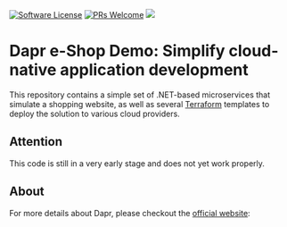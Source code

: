 [![Software License](https://img.shields.io/badge/license-MIT-brightgreen.svg?style=flat-square)](LICENSE)
[![PRs Welcome](https://img.shields.io/badge/PRs-welcome-brightgreen.svg?style=flat-square)](http://makeapullrequest.com)
[![](https://ga4gh.datainsights.cloud/api?repo=dapr-eshop-demo)](https://github.com/SaschaDittmann/gaforgithub)

# Dapr e-Shop Demo: Simplify cloud-native application development

This repository contains a simple set of .NET-based microservices that simulate a shopping website, as well as several [Terraform](https://www.terraform.io/) templates to deploy the solution to various cloud providers.

## Attention

This code is still in a very early stage and does not yet work properly.

## About

For more details about Dapr, please checkout the [official website](https://dapr.io/):
